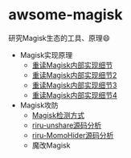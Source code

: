 # awsome-magisk

研究Magisk生态的工具、原理😄

- Magisk实现原理
    - [重读Magisk内部实现细节](https://github.com/tcc0lin/awsome-magisk/blob/main/%E9%87%8D%E8%AF%BBMagisk%E5%86%85%E9%83%A8%E5%AE%9E%E7%8E%B0%E7%BB%86%E8%8A%82.md)
    - [重读Magisk内部实现细节2](https://github.com/tcc0lin/awsome-magisk/blob/main/%E9%87%8D%E8%AF%BBMagisk%E5%86%85%E9%83%A8%E5%AE%9E%E7%8E%B0%E7%BB%86%E8%8A%822.md)
    - [重读Magisk内部实现细节3](https://github.com/tcc0lin/awsome-magisk/blob/main/%E9%87%8D%E8%AF%BBMagisk%E5%86%85%E9%83%A8%E5%AE%9E%E7%8E%B0%E7%BB%86%E8%8A%823.md)
    - [重读Magisk内部实现细节4](https://github.com/tcc0lin/awsome-magisk/blob/main/%E9%87%8D%E8%AF%BBMagisk%E5%86%85%E9%83%A8%E5%AE%9E%E7%8E%B0%E7%BB%86%E8%8A%824.md)
- Magisk攻防
    - [Magisk检测方式](https://github.com/tcc0lin/awsome-magisk/blob/main/Magisk%E6%A3%80%E6%B5%8B%E6%96%B9%E5%BC%8F.md)
    - [riru-unshare源码分析](https://github.com/tcc0lin/awsome-magisk/blob/main/riru-unshare%E6%BA%90%E7%A0%81%E5%88%86%E6%9E%90.md)
    - [riru-MomoHider源码分析](https://github.com/tcc0lin/awsome-magisk/blob/main/riru-MomoHider%E6%BA%90%E7%A0%81%E5%88%86%E6%9E%90.md)
    - 魔改Magisk
